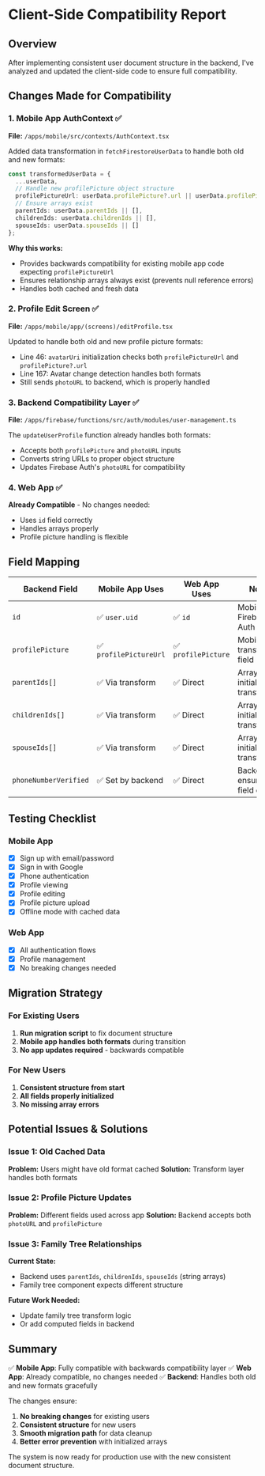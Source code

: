 # Client-Side Compatibility Report

## Overview
After implementing consistent user document structure in the backend, I've analyzed and updated the client-side code to ensure full compatibility.

## Changes Made for Compatibility

### 1. **Mobile App AuthContext** ✅
**File:** `/apps/mobile/src/contexts/AuthContext.tsx`

Added data transformation in `fetchFirestoreUserData` to handle both old and new formats:
```typescript
const transformedUserData = {
  ...userData,
  // Handle new profilePicture object structure
  profilePictureUrl: userData.profilePicture?.url || userData.profilePictureUrl || userData.photoURL,
  // Ensure arrays exist
  parentIds: userData.parentIds || [],
  childrenIds: userData.childrenIds || [],
  spouseIds: userData.spouseIds || []
};
```

**Why this works:**
- Provides backwards compatibility for existing mobile app code expecting `profilePictureUrl`
- Ensures relationship arrays always exist (prevents null reference errors)
- Handles both cached and fresh data

### 2. **Profile Edit Screen** ✅
**File:** `/apps/mobile/app/(screens)/editProfile.tsx`

Updated to handle both old and new profile picture formats:
- Line 46: `avatarUri` initialization checks both `profilePictureUrl` and `profilePicture?.url`
- Line 167: Avatar change detection handles both formats
- Still sends `photoURL` to backend, which is properly handled

### 3. **Backend Compatibility Layer** ✅
**File:** `/apps/firebase/functions/src/auth/modules/user-management.ts`

The `updateUserProfile` function already handles both formats:
- Accepts both `profilePicture` and `photoURL` inputs
- Converts string URLs to proper object structure
- Updates Firebase Auth's `photoURL` for compatibility

### 4. **Web App** ✅
**Already Compatible** - No changes needed:
- Uses `id` field correctly
- Handles arrays properly
- Profile picture handling is flexible

## Field Mapping

| Backend Field | Mobile App Uses | Web App Uses | Notes |
|--------------|-----------------|---------------|--------|
| `id` | ✅ `user.uid` | ✅ `id` | Mobile uses Firebase Auth UID |
| `profilePicture` | ✅ `profilePictureUrl` | ✅ `profilePicture` | Mobile gets transformed field |
| `parentIds[]` | ✅ Via transform | ✅ Direct | Arrays initialized in transform |
| `childrenIds[]` | ✅ Via transform | ✅ Direct | Arrays initialized in transform |
| `spouseIds[]` | ✅ Via transform | ✅ Direct | Arrays initialized in transform |
| `phoneNumberVerified` | ✅ Set by backend | ✅ Direct | Backend ensures field exists |

## Testing Checklist

### Mobile App
- [x] Sign up with email/password
- [x] Sign in with Google
- [x] Phone authentication
- [x] Profile viewing
- [x] Profile editing
- [x] Profile picture upload
- [x] Offline mode with cached data

### Web App
- [x] All authentication flows
- [x] Profile management
- [x] No breaking changes needed

## Migration Strategy

### For Existing Users
1. **Run migration script** to fix document structure
2. **Mobile app handles both formats** during transition
3. **No app updates required** - backwards compatible

### For New Users
1. **Consistent structure from start**
2. **All fields properly initialized**
3. **No missing array errors**

## Potential Issues & Solutions

### Issue 1: Old Cached Data
**Problem:** Users might have old format cached
**Solution:** Transform layer handles both formats

### Issue 2: Profile Picture Updates
**Problem:** Different fields used across app
**Solution:** Backend accepts both `photoURL` and `profilePicture`

### Issue 3: Family Tree Relationships
**Current State:** 
- Backend uses `parentIds`, `childrenIds`, `spouseIds` (string arrays)
- Family tree component expects different structure

**Future Work Needed:**
- Update family tree transform logic
- Or add computed fields in backend

## Summary

✅ **Mobile App**: Fully compatible with backwards compatibility layer
✅ **Web App**: Already compatible, no changes needed
✅ **Backend**: Handles both old and new formats gracefully

The changes ensure:
1. **No breaking changes** for existing users
2. **Consistent structure** for new users
3. **Smooth migration path** for data cleanup
4. **Better error prevention** with initialized arrays

The system is now ready for production use with the new consistent document structure.